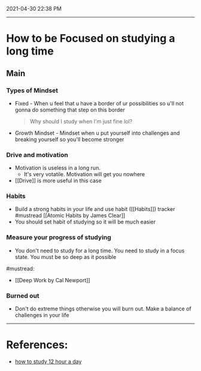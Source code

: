 
2021-04-30 22:38 PM
***

# How to be Focused on studying a long time
## Main
### Types of Mindset
* Fixed - When u feel that u have a border of ur possibilities so u'll not gonna do something that step on this border
	>Why should I study when I'm just fine lol?
* Growth Mindset - Mindset when u put yourself into challenges and breaking yourself so you'll become stronger
### Drive and motivation
- Motivation is useless in a long run. 
	- It's very votatile. Motivation will get you nowhere
- [[Drive]] is more useful in this case 

### Habits
- Build a strong habits in your life and use habit ([[Habits]]) tracker<br>#mustread [[Atomic Habits by James Clear]]
- You should set habit of studying so it will be much easier

### Measure your progress of studying
- You don't need to study for a long time. You need to study in a focus state. You must be so deep as it possible

#mustread:
- [[Deep Work by Cal Newport]]
### Burned out
- Don't do extreme things otherwise you will burn out. Make a balance of challenges in your life 


***

# References:
- [how to study 12 hour a day](https://www.youtube.com/watch?v=kICh_d6tHQk&t=28s)